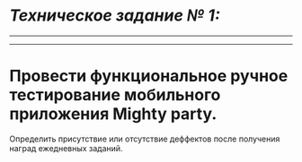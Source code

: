 # ***Техническое задание № 1:***
-----------------------------------
-----------------------------------
# Провести функциональное ручное тестирование мобильного приложения Mighty party.
Определить присутствие или отсутствие деффектов после получения наград ежедневных заданий.


